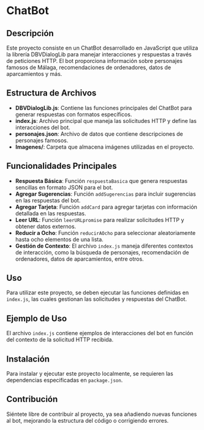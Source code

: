 # ChatBot

## Descripción
Este proyecto consiste en un ChatBot desarrollado en JavaScript que utiliza la librería DBVDialogLib para manejar interacciones y respuestas a través de peticiones HTTP. El bot proporciona información sobre personajes famosos de Málaga, recomendaciones de ordenadores, datos de aparcamientos y más.

## Estructura de Archivos
- **DBVDialogLib.js**: Contiene las funciones principales del ChatBot para generar respuestas con formatos específicos.
- **index.js**: Archivo principal que maneja las solicitudes HTTP y define las interacciones del bot.
- **personajes.json**: Archivo de datos que contiene descripciones de personajes famosos.
- **Imagenes/**: Carpeta que almacena imágenes utilizadas en el proyecto.

## Funcionalidades Principales
- **Respuesta Básica**: Función `respuestaBasica` que genera respuestas sencillas en formato JSON para el bot.
- **Agregar Sugerencias**: Función `addSugerencias` para incluir sugerencias en las respuestas del bot.
- **Agregar Tarjeta**: Función `addCard` para agregar tarjetas con información detallada en las respuestas.
- **Leer URL**: Función `leerURLpromise` para realizar solicitudes HTTP y obtener datos externos.
- **Reducir a Ocho**: Función `reducirAOcho` para seleccionar aleatoriamente hasta ocho elementos de una lista.
- **Gestión de Contexto**: El archivo `index.js` maneja diferentes contextos de interacción, como la búsqueda de personajes, recomendación de ordenadores, datos de aparcamientos, entre otros.

## Uso
Para utilizar este proyecto, se deben ejecutar las funciones definidas en `index.js`, las cuales gestionan las solicitudes y respuestas del ChatBot.

## Ejemplo de Uso
El archivo `index.js` contiene ejemplos de interacciones del bot en función del contexto de la solicitud HTTP recibida.

## Instalación
Para instalar y ejecutar este proyecto localmente, se requieren las dependencias especificadas en `package.json`.

## Contribución
Siéntete libre de contribuir al proyecto, ya sea añadiendo nuevas funciones al bot, mejorando la estructura del código o corrigiendo errores.

